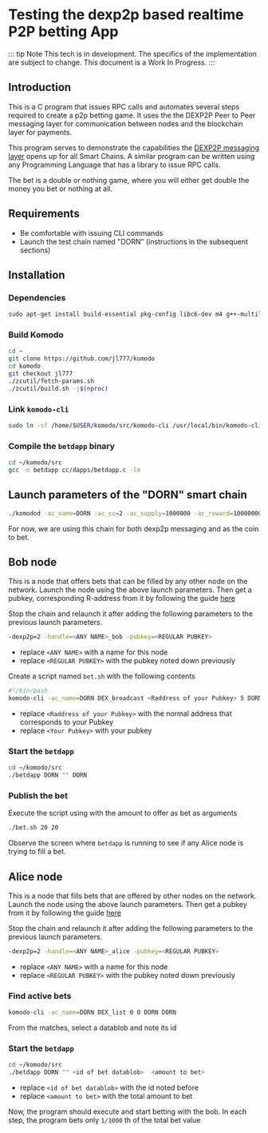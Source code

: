 # Testing the dexp2p based realtime P2P betting App

::: tip Note
This tech is in development. The specifics of the implementation are subject to change. This document is a Work In Progress.
:::

## Introduction

This is a C program that issues RPC calls and automates several steps required to create a p2p betting game. It uses the the DEXP2P Peer to Peer messaging layer for communication between nodes and the blockchain layer for payments.

This program serves to demonstrate the capabilities the [DEXP2P messaging layer](https://docs.komodoplatform.com/basic-docs/smart-chains/smart-chain-setup/dexp2p.html) opens up for all Smart Chains. A similar program can be written using any Programming Language that has a library to issue RPC calls.

The bet is a double or nothing game, where you will either get double the money you bet or nothing at all.

## Requirements

- Be comfortable with issuing CLI commands
- Launch the test chain named "DORN" (instructions in the subsequent sections)

## Installation

### Dependencies

```bash
sudo apt-get install build-essential pkg-config libc6-dev m4 g++-multilib autoconf libtool ncurses-dev unzip git python python-zmq zlib1g-dev wget curl bsdmainutils automake cmake clang ntp ntpdate nano -y
```

### Build Komodo

```bash
cd ~
git clone https://github.com/jl777/komodo
cd komodo
git checkout jl777
./zcutil/fetch-params.sh
./zcutil/build.sh -j$(nproc)
```

### Link `komodo-cli`

```bash
sudo ln -sf /home/$USER/komodo/src/komodo-cli /usr/local/bin/komodo-cli
```

### Compile the `betdapp` binary

```bash
cd ~/komodo/src
gcc -o betdapp cc/dapps/betdapp.c -lm
```

## Launch parameters of the "DORN" smart chain

```bash
./komodod -ac_name=DORN -ac_cc=2 -ac_supply=1000000 -ac_reward=100000000 -addnode=136.243.58.134
```

For now, we are using this chain for both dexp2p messaging and as the coin to bet.

## Bob node

This is a node that offers bets that can be filled by any other node on the network. Launch the node using the above launch parameters. Then get a pubkey, corresponding R-address from it by following the guide [here](./get-new-pubkey)  

Stop the chain and relaunch it after adding the following parameters to the previous launch parameters.

```bash
-dexp2p=2 -handle=<ANY NAME>_bob -pubkey=<REGULAR PUBKEY>
```

- replace `<ANY NAME>` with a name for this node 
- replace `<REGULAR PUBKEY>` with the pubkey noted down previously

Create a script named `bet.sh` with the following contents

```bash
#!/bin/bash
komodo-cli -ac_name=DORN DEX_broadcast <Raddress of your Pubkey> 5 DORN DORN <Your Pubkey> $1 $2
```

- replace `<Raddress of your Pubkey>` with the normal address that corresponds to your Pubkey
- replace `<Your Pubkey>` with your pubkey

### Start the `betdapp`

```bash
cd ~/komodo/src
./betdapp DORN "" DORN
```

### Publish the bet

Execute the script using with the amount to offer as bet as arguments

```bash
./bet.sh 20 20
```

Observe the screen where `betdapp` is running to see if any Alice node is trying to fill a bet.

## Alice node

This is a node that fills bets that are offered by other nodes on the network. Launch the node using the above launch parameters. Then get a pubkey from it by following the guide [here](./get-new-pubkey)  

Stop the chain and relaunch it after adding the following parameters to the previous launch parameters.

```bash
-dexp2p=2 -handle=<ANY NAME>_alice -pubkey=<REGULAR PUBKEY>
```

- replace `<ANY NAME>` with a name for this node 
- replace `<REGULAR PUBKEY>` with the pubkey noted down previously

### Find active bets

```bash
komodo-cli -ac_name=DORN DEX_list 0 0 DORN DORN
```

From the matches, select a datablob and note its id

### Start the `betdapp`

```bash
cd ~/komodo/src
./betdapp DORN "" <id of bet datablob>  <amount to bet>
```

- replace `<id of bet datablob>` with the id noted before
- replace `<amount to bet>` with the total amount to bet

Now, the program should execute and start betting with the bob. In each step, the program bets only `1/1000` th of the total bet value


